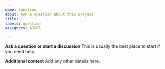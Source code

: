```yaml
---
name: Question
about: Ask a question about this project
title: ''
labels: question
assignees: AJG85

---
```


**Ask a question or start a discussion**
This is usually the best place to start if you need help.

**Additional context**
Add any other details here.

